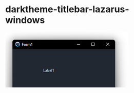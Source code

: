 # darktheme-titlebar-lazarus-windows

![alt text](https://github.com/dtpfl/darktheme-titlebar-lazarus-windows/blob/main/Screenshot%202021-10-12%20150254.png)
